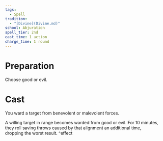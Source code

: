 ```yaml
---  
tags:  
  - Spell  
tradition:  
  - "[Divine](Divine.md)"  
school: Abjuration  
spell_tier: 2nd  
cast_time: 1 action  
charge_time: 1 round  
---  
```

# Preparation  
  
Choose good or evil.  
  
# Cast  
  
You ward a target from benevolent or malevolent forces.  
  
A willing target in range becomes warded from good or evil. For 10 minutes, they roll saving throws caused by that alignment an additional time, dropping the worst result. ^effect